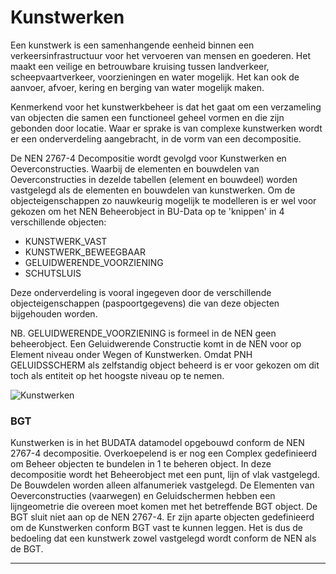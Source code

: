 ﻿# Kunstwerken

Een kunstwerk is een samenhangende eenheid binnen een verkeersinfrastructuur voor het vervoeren van mensen en goederen. Het maakt een veilige en betrouwbare kruising tussen landverkeer, scheepvaartverkeer, voorzieningen en water mogelijk. Het kan ook de aanvoer, afvoer, kering en berging van water mogelijk maken. 


Kenmerkend voor het kunstwerkbeheer is dat het gaat om een verzameling van objecten die samen een functioneel geheel vormen en die zijn gebonden door locatie. Waar er sprake is van complexe kunstwerken wordt er een onderverdeling aangebracht, in de vorm van een decompositie.

De NEN 2767-4 Decompositie wordt gevolgd voor Kunstwerken en Oeverconstructies. Waarbij de elementen en bouwdelen van Oeverconstructies in dezelde tabellen (element en bouwdeel) worden vastgelegd als de elementen en bouwdelen van kunstwerken. Om de objecteigenschappen zo nauwkeurig mogelijk te modelleren is er wel voor gekozen om het NEN Beheerobject in BU-Data op te 'knippen' in 4 verschillende objecten:

* KUNSTWERK_VAST
* KUNSTWERK_BEWEEGBAAR
* GELUIDWERENDE_VOORZIENING
* SCHUTSLUIS

Deze onderverdeling is vooral ingegeven door de verschillende objecteigenschappen (paspoortgegevens) die van deze objecten bijgehouden worden.

NB. GELUIDWERENDE_VOORZIENING is formeel in de NEN geen beheerobject. Een Geluidwerende Constructie komt in de NEN voor op Element niveau onder Wegen of Kunstwerken. Omdat PNH GELUIDSSCHERM als zelfstandig object beheerd is er voor gekozen om dit toch als entiteit op het hoogste niveau op te nemen.


![Kunstwerken](objectbladen\3_Kunstwerken\Kunstwerken.PNG)

### BGT

Kunstwerken is in het BUDATA datamodel opgebouwd conform de NEN 2767-4 decompositie. Overkoepelend is er nog een Complex gedefinieerd om Beheer objecten te bundelen in 1 te beheren object.
In deze decompositie wordt het Beheerobject met een punt, lijn of vlak vastgelegd. De Bouwdelen worden alleen alfanumeriek vastgelegd. De Elementen van Oeverconstructies (vaarwegen) en Geluidschermen hebben een lijngeometrie die overeen moet komen met het betreffende BGT object.
De BGT sluit niet aan op de NEN 2767-4. Er zijn aparte objecten gedefinieerd om de Kunstwerken conform BGT vast te kunnen leggen. Het is dus de bedoeling dat een kunstwerk zowel vastgelegd wordt conform de NEN als de BGT.

***

